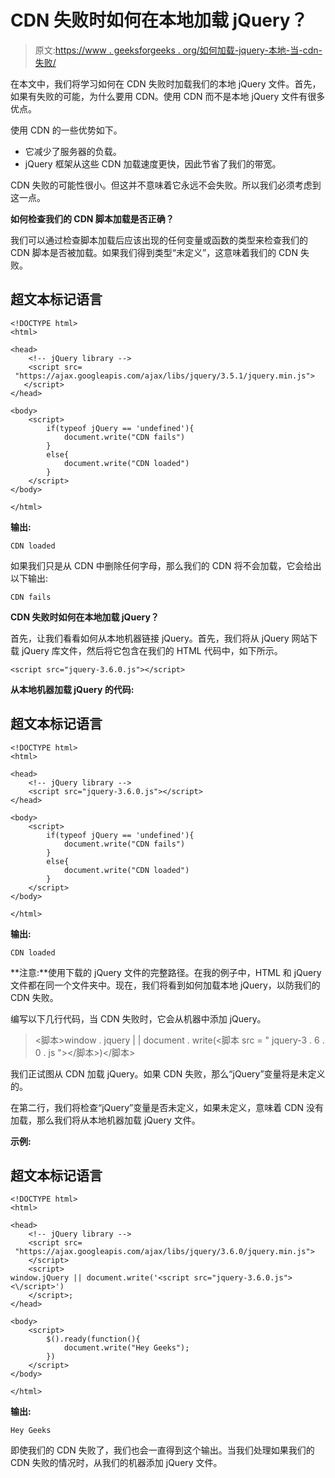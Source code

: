 # CDN 失败时如何在本地加载 jQuery？

> 原文:[https://www . geeksforgeeks . org/如何加载-jquery-本地-当-cdn-失败/](https://www.geeksforgeeks.org/how-to-load-jquery-locally-when-cdn-fails/)

在本文中，我们将学习如何在 CDN 失败时加载我们的本地 jQuery 文件。首先，如果有失败的可能，为什么要用 CDN。使用 CDN 而不是本地 jQuery 文件有很多优点。

使用 CDN 的一些优势如下。

*   它减少了服务器的负载。
*   jQuery 框架从这些 CDN 加载速度更快，因此节省了我们的带宽。

CDN 失败的可能性很小。但这并不意味着它永远不会失败。所以我们必须考虑到这一点。

**如何检查我们的 CDN 脚本加载是否正确？**

我们可以通过检查脚本加载后应该出现的任何变量或函数的类型来检查我们的 CDN 脚本是否被加载。如果我们得到类型“未定义”，这意味着我们的 CDN 失败。

## 超文本标记语言

```
<!DOCTYPE html>
<html>

<head>
    <!-- jQuery library -->
    <script src=
 "https://ajax.googleapis.com/ajax/libs/jquery/3.5.1/jquery.min.js">
   </script>
</head>

<body>
    <script>
        if(typeof jQuery == 'undefined'){
            document.write("CDN fails")
        }
        else{
            document.write("CDN loaded")
        }
    </script>
</body>

</html>
```

**输出:**

```
CDN loaded
```

如果我们只是从 CDN 中删除任何字母，那么我们的 CDN 将不会加载，它会给出以下输出:

```
CDN fails
```

**CDN 失败时如何在本地加载 jQuery？**

首先，让我们看看如何从本地机器链接 jQuery。首先，我们将从 jQuery 网站下载 jQuery 库文件，然后将它包含在我们的 HTML 代码中，如下所示。

```
<script src="jquery-3.6.0.js"></script>
```

**从本地机器加载 jQuery 的代码:**

## 超文本标记语言

```
<!DOCTYPE html>
<html>

<head>
    <!-- jQuery library -->
    <script src="jquery-3.6.0.js"></script>
</head>

<body>
    <script>
        if(typeof jQuery == 'undefined'){
            document.write("CDN fails")
        }
        else{
            document.write("CDN loaded")
        }
    </script>
</body>

</html>
```

**输出:**

```
CDN loaded
```

**注意:**使用下载的 jQuery 文件的完整路径。在我的例子中，HTML 和 jQuery 文件都在同一个文件夹中。现在，我们将看到如何加载本地 jQuery，以防我们的 CDN 失败。

编写以下几行代码，当 CDN 失败时，它会从机器中添加 jQuery。

> <脚本>window . jquery | | document . write(<脚本 src = " jquery-3 . 6 . 0 . js "><\/脚本>)</脚本>

我们正试图从 CDN 加载 jQuery。如果 CDN 失败，那么“jQuery”变量将是未定义的。

在第二行，我们将检查“jQuery”变量是否未定义，如果未定义，意味着 CDN 没有加载，那么我们将从本地机器加载 jQuery 文件。

**示例:**

## 超文本标记语言

```
<!DOCTYPE html>
<html>

<head>
    <!-- jQuery library -->
    <script src=
 "https://ajax.googleapis.com/ajax/libs/jquery/3.6.0/jquery.min.js">
    </script>
    <script>
window.jQuery || document.write('<script src="jquery-3.6.0.js"><\/script>')
    </script>;
</head>

<body>
    <script>
        $().ready(function(){
            document.write("Hey Geeks");
        })
    </script>
</body>

</html>
```

**输出:**

```
Hey Geeks
```

即使我们的 CDN 失败了，我们也会一直得到这个输出。当我们处理如果我们的 CDN 失败的情况时，从我们的机器添加 jQuery 文件。